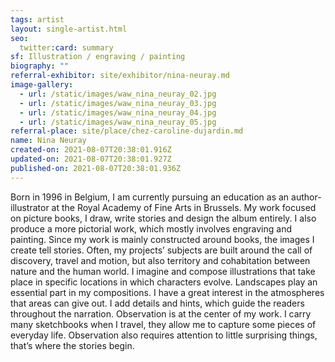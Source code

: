 ```yaml
---
tags: artist
layout: single-artist.html
seo:
  twitter:card: summary
sf: Illustration / engraving / painting
biography: ""
referral-exhibitor: site/exhibitor/nina-neuray.md
image-gallery:
  - url: /static/images/waw_nina_neuray_02.jpg
  - url: /static/images/waw_nina_neuray_03.jpg
  - url: /static/images/waw_nina_neuray_04.jpg
  - url: /static/images/waw_nina_neuray_05.jpg
referral-place: site/place/chez-caroline-dujardin.md
name: Nina Neuray
created-on: 2021-08-07T20:38:01.916Z
updated-on: 2021-08-07T20:38:01.927Z
published-on: 2021-08-07T20:38:01.936Z
---
```

Born in 1996 in Belgium, I am currently pursuing an education as an author-illustrator at the Royal Academy of Fine Arts in Brussels. My work focused on picture books, I draw, write stories and design the album entirely. I also produce a more pictorial work, which mostly involves engraving and painting. 
Since my work is mainly constructed around books, the images I create tell stories. Often, my projects’ subjects are built around the call of discovery, travel and motion, but also territory and cohabitation between nature and the human world. I imagine and compose illustrations that take place in specific locations in which characters evolve. Landscapes play an essential part in my compositions. I have a great interest in the atmospheres that areas can give out. I add details and hints, which guide the readers throughout the narration. 
Observation is at the center of my work. I carry many sketchbooks when I travel, they allow me to capture some pieces of everyday life. Observation also requires attention to little surprising things, that’s where the stories begin.